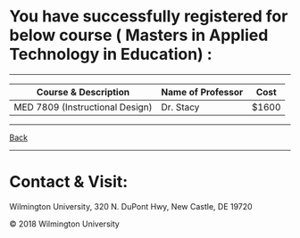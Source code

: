 # You have successfully registered for below course ( Masters in Applied Technology in Education) :

---

|Course & Description| Name of Professor |Cost | 
|---| --- | --- |
|MED 7809 (Instructional Design) | Dr. Stacy | $1600|

---

[Back](https://tuojeanbaptiste.github.io/TeamC/msate.html)

---

# Contact & Visit: 
Wilmington University, 
320 N. 
DuPont Hwy, 
New Castle, DE 19720 

<div>
   &copy; 2018 Wilmington University
</div>
